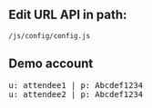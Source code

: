 ## Edit URL API in path:
`/js/config/config.js`
## Demo account
<pre>
u: attendee1 | p: Abcdef1234
u: attendee2 | p: Abcdef1234
</pre>